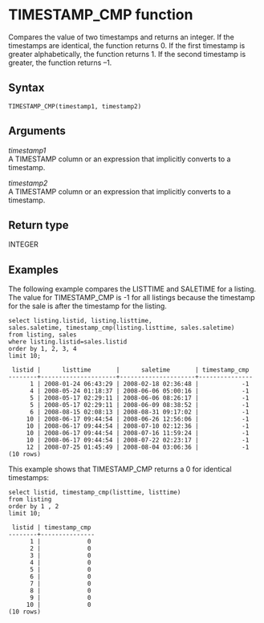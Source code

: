 # TIMESTAMP\_CMP function<a name="r_TIMESTAMP_CMP"></a>

Compares the value of two timestamps and returns an integer\. If the timestamps are identical, the function returns 0\. If the first timestamp is greater alphabetically, the function returns 1\. If the second timestamp is greater, the function returns –1\.

## Syntax<a name="r_TIMESTAMP_CMP-synopsis"></a>

```
TIMESTAMP_CMP(timestamp1, timestamp2)
```

## Arguments<a name="r_TIMESTAMP_CMP-arguments"></a>

 *timestamp1*   
A TIMESTAMP column or an expression that implicitly converts to a timestamp\.

 *timestamp2*   
A TIMESTAMP column or an expression that implicitly converts to a timestamp\.

## Return type<a name="r_TIMESTAMP_CMP-return-type"></a>

INTEGER

## Examples<a name="r_TIMESTAMP_CMP-examples"></a>

The following example compares the LISTTIME and SALETIME for a listing\. The value for TIMESTAMP\_CMP is \-1 for all listings because the timestamp for the sale is after the timestamp for the listing\.

```
select listing.listid, listing.listtime,
sales.saletime, timestamp_cmp(listing.listtime, sales.saletime)
from listing, sales
where listing.listid=sales.listid
order by 1, 2, 3, 4
limit 10;

 listid |      listtime       |      saletime       | timestamp_cmp
--------+---------------------+---------------------+---------------
      1 | 2008-01-24 06:43:29 | 2008-02-18 02:36:48 |            -1
      4 | 2008-05-24 01:18:37 | 2008-06-06 05:00:16 |            -1
      5 | 2008-05-17 02:29:11 | 2008-06-06 08:26:17 |            -1
      5 | 2008-05-17 02:29:11 | 2008-06-09 08:38:52 |            -1
      6 | 2008-08-15 02:08:13 | 2008-08-31 09:17:02 |            -1
     10 | 2008-06-17 09:44:54 | 2008-06-26 12:56:06 |            -1
     10 | 2008-06-17 09:44:54 | 2008-07-10 02:12:36 |            -1
     10 | 2008-06-17 09:44:54 | 2008-07-16 11:59:24 |            -1
     10 | 2008-06-17 09:44:54 | 2008-07-22 02:23:17 |            -1
     12 | 2008-07-25 01:45:49 | 2008-08-04 03:06:36 |            -1
(10 rows)
```

This example shows that TIMESTAMP\_CMP returns a 0 for identical timestamps: 

```
select listid, timestamp_cmp(listtime, listtime)
from listing
order by 1 , 2
limit 10;

 listid | timestamp_cmp
--------+---------------
      1 |             0
      2 |             0
      3 |             0
      4 |             0
      5 |             0
      6 |             0
      7 |             0
      8 |             0
      9 |             0
     10 |             0
(10 rows)
```